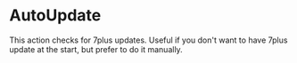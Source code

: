 # AutoUpdate #
This action checks for 7plus updates. Useful if you don't want to have 7plus update at the start, but prefer to do it manually.